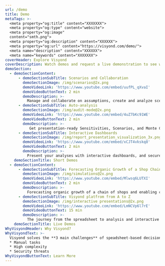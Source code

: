 ```yaml
---
url: /demo
title: Demo
metaTags: >-
  <meta property="og:title" content="XXXXXXX">
  <meta property="og:type" content="website">
  <meta property="og:image"
  content="smth.png">
  <meta property="og:description" content="XXXXXX">
  <meta property="og:url" content="https://visyond.com/demo/">
  <meta name="description" content="XXXXXX">
  <meta name="keywords" content="XXXXXXX">
coverHeader: Explore Visyond
coverDescription: Watch demos and request a live demonstration to see what Visyond can do for you
demoSection:
  - demoSectionContent:
      - demoSectionSubTitle: Scenarios and Collaboration
        demoSectionImage: /img/scenarios@2x.png
        demoVideoLink: 'https://www.youtube.com/embed/uufPL_qXvaI'
        demoVideoButtonText: 2 min
        demoDescription: >-
          Manage and collaborate on assumptions, create and analyze scenarios on-the-fly. 
      - demoSectionSubTitle: Auto-analysis
        demoSectionImage: /img/audit-mode@2x.png
        demoVideoLink: 'https://www.youtube.com/embed/4uZ7bKc91WE'
        demoVideoButtonText: 2 min
        demoDescription: >-
           Get presentation-ready Sensitivities, Scenarios, and Monte Carlo Simulation in a few clicks.
      - demoSectionSubTitle: Interactive Dashboards
        demoSectionImage: /img/report_presentation_visualization_3x.png
        demoVideoLink: 'https://www.youtube.com/embed/xCJT4vkskq8'
        demoVideoButtonText: 2 min
        demoDescription: >-
          Present your analyses with interactive dashboards, and securely share spreadsheet-driven calculators to test scenarios.    
    demoSectionTitle: Short Demos
  - demoSectionContent:
      - demoSectionSubTitle: Forecasting Organic Growth of a Shop Chain and Testing Scenarios
        demoSectionImage: /img/simulations@2x.png
        demoVideoLink: 'https://www.youtube.com/embed/Mlwsq6LUTXI'
        demoVideoButtonText: 2 min
        demoDescription: >-
          Forecasting organic growth of a chain of shops and enabling collaborators to test scenarios without your help.  
      - demoSectionSubTitle: Visyond platfrom from A to Z
        demoSectionImage: /img/interactive presentations@2x.png
        demoVideoLink: 'https://www.youtube.com/embed/LmNCVp6l7rE'
        demoVideoButtonText: 15 min
        demoDescription: >-
          The journey from the spreadsheet to analysis and interactive dashboards to drive decision-making.     
    demoSectionTitle: Live Demos
WhyVisyondHeader: Why Visyond?
WhyVisyondText: >-
  Visyond solves the **3 main challenges** of speadsheet-based decision-making:
  * Manual tasks
  * High complexity
  * Security threats
WhyVisyondButtonText: Learn More    
---
```


